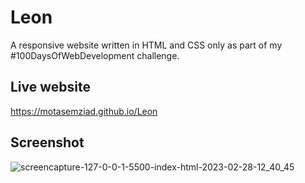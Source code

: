 # Leon

A responsive website written in HTML and CSS only as part of my #100DaysOfWebDevelopment challenge.

## Live website

<https://motasemziad.github.io/Leon>

## Screenshot

![screencapture-127-0-0-1-5500-index-html-2023-02-28-12_40_45](https://user-images.githubusercontent.com/52855540/221830531-d1f534c0-bd4c-4997-a5a0-2eda860e9853.png)
